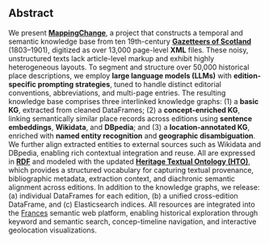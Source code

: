 ## Abstract

We present **[MappingChange](https://github.com/francesNLP/MappingChange)**, a project that constructs a temporal and semantic knowledge base from ten 19th-century **[Gazetteers of Scotland](https://data.nls.uk/data/digitised-collections/gazetteers-of-scotland/)** (1803–1901), digitized as over 13,000 page-level **XML** files. These noisy, unstructured texts lack article-level markup and exhibit highly heterogeneous layouts. To segment and structure over 50,000 historical place descriptions, we employ **large language models (LLMs)** with **edition-specific prompting strategies**, tuned to handle distinct editorial conventions, abbreviations, and multi-page entries. The resulting knowledge base comprises three interlinked knowledge graphs: (1) a **basic KG**, extracted from cleaned DataFrames; (2) a **concept-enriched KG**, linking semantically similar place records across editions using **sentence embeddings**, **Wikidata**, and **DBpedia**; and (3) a **location-annotated KG**, enriched with **named entity recognition** and **geographic disambiguation**. We further align extracted entities to external sources such as Wikidata and DBpedia, enabling rich contextual integration and reuse. All are expressed in **[RDF](https://www.w3.org/RDF/)** and modeled with the updated **[Heritage Textual Ontology (HTO)](https://w3id.org/hto)**, which provides a structured vocabulary for capturing textual provenance, bibliographic metadata, extraction context, and diachronic semantic alignment across editions. In addition to the knowledge graphs, we release: (a) individual DataFrames for each edition, (b) a unified cross-edition DataFrame, and (c) Elasticsearch indices. All resources are integrated into the [Frances](http://www.frances-ai.com) semantic web platform, enabling historical exploration through keyword and semantic search, concep-timeline navigation, and interactive geolocation visualizations. 
